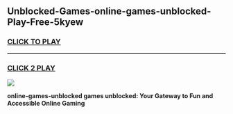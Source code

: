 
## Unblocked-Games-online-games-unblocked-Play-Free-5kyew
<h3>
<a href="https://premium76.site?title=online-games-unblocked&ref=18A1">CLICK TO PLAY</a></h3>
<hr>

<h3>
<a href="https://premium76.site?title=online-games-unblocked&ref=18A1">CLICK 2 PLAY</a>
  
</h3>

<a href="https://premium76.site?title=online-games-unblocked&ref=18A1"><img src="https://clearcache.store/games.png"></a>


**online-games-unblocked games unblocked: Your Gateway to Fun and Accessible Online Gaming**
